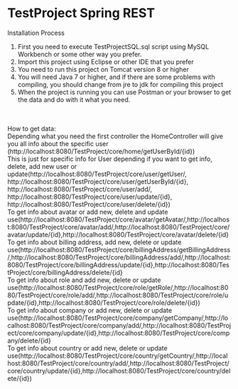 # TestProject Spring REST
Installation Process
1.	First you need to execute TestProjectSQL.sql script using MySQL Workbench or some other way you prefer.
2.	Import this project using Eclipse or other IDE that you prefer
3.	You need to run this project on Tomcat version 8 or higher
4.  You will need Java 7 or higher, and if there are some problems with compiling, you should change from jre to jdk for compiling this project
5.	When the project is running you can use Postman or your browser to get the data and do with it what you need.<br/>
<br/>
<br/>
How to get data:
<br/>
Depending what you need the first controller the HomeController will give you all info about the specific user (http://localhost:8080/TestProject/core/home/getUserById/{id})
<br/>
This is just for specific info for User depending if you want to get info, delete, add new user or update(http://localhost:8080/TestProject/core/user/getUser/, http://localhost:8080/TestProject/core/user/getUserById/{id}, http://localhost:8080/TestProject/core/user/add/, http://localhost:8080/TestProject/core/user/update/{id}, http://localhost:8080/TestProject/core/user/delete/{id})
<br/>
To get info about avatar or add new, delete and update use(http://localhost:8080/TestProject/core/avatar/getAvatar/,http://localhost:8080/TestProject/core/avatar/add/,http://localhost:8080/TestProject/core/avatar/update/{id},http://localhost:8080/TestProject/core/avatar/delete/{id}
<br/>
To get info about billing address, add new, delete or update use(http://localhost:8080/TestProject/core/billingAddress/getBillingAddress/,http://localhost:8080/TestProject/core/billingAddress/add/,http://localhost:8080/TestProject/core/billingAddress/update/{id},http://localhost:8080/TestProject/core/billingAddress/delete/{id}
<br/>
To get info about role and add new, delete or update use(http://localhost:8080/TestProject/core/role/getRole/,http://localhost:8080/TestProject/core/role/add/,http://localhost:8080/TestProject/core/role/update/{id},http://localhost:8080/TestProject/core/role/delete/{id})
<br/>
To get info about company or add new, delete or update use(http://localhost:8080/TestProject/core/company/getCompany/,http://localhost:8080/TestProject/core/company/add/,http://localhost:8080/TestProject/core/company/update/{id},http://localhost:8080/TestProject/core/company/delete/{id}
<br/>
To get info about country or add new, delete or update use(http://localhost:8080/TestProject/core/country/getCountry/,http://localhost:8080/TestProject/core/country/add/,http://localhost:8080/TestProject/core/country/update/{id},http://localhost:8080/TestProject/core/country/delete/{id})
